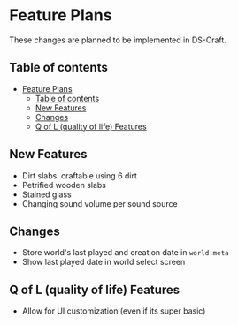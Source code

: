 
# Feature Plans

These changes are planned to be implemented in DS-Craft.

## Table of contents

- [Feature Plans](#feature-plans)
  - [Table of contents](#table-of-contents)
  - [New Features](#new-features)
  - [Changes](#changes)
  - [Q of L (quality of life) Features](#q-of-l-quality-of-life-features)

## New Features

- Dirt slabs: craftable using 6 dirt
- Petrified wooden slabs
- Stained glass
- Changing sound volume per sound source

## Changes

- Store world's last played and creation date in `world.meta`
- Show last played date in world select screen

## Q of L (quality of life) Features

- Allow for UI customization (even if its super basic)
